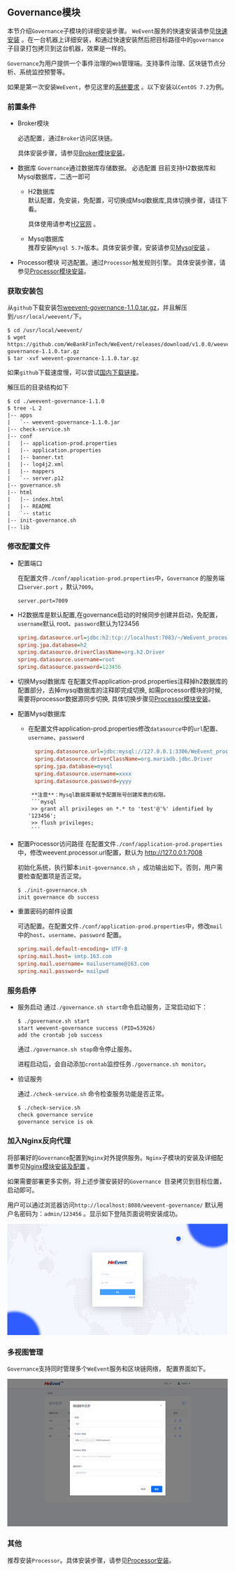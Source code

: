 ## Governance模块
本节介绍`Governance`子模块的详细安装步骤。 `WeEvent`服务的快速安装请参见[快速安装](../quickinstall.html) 。在一台机器上详细安装，和通过快速安装然后把目标路径中的`governance`子目录打包拷贝到这台机器，效果是一样的。

`Governance`为用户提供一个事件治理的`Web`管理端。支持事件治理、区块链节点分析、系统监控预警等。

如果是第一次安装`WeEvent`，参见这里的[系统要求](../environment.html) 。以下安装以`CentOS 7.2`为例。

### 前置条件

- Broker模块

   必选配置，通过`Broker`访问区块链。

   具体安装步骤，请参见[Broker模块安装](./broker.html)。
   
- 数据库 `Governance`通过数据库存储数据。
    必选配置 目前支持H2数据库和Mysql数据库，二选一即可
    - H2数据库  
       默认配置，免安装，免配置，可切换成Msql数据库,具体切换步骤，请往下看。
      
       具体使用请参考[H2官网](http://www.h2database.com/html/main.html) 。

    - Mysql数据库    
      推荐安装`Mysql 5.7+`版本。具体安装步骤，安装请参见[Mysql安装](http://dev.mysql.com/downloads/mysql/) 。

- Processor模块
  可选配置。通过`Processor`触发规则引擎。
  具体安装步骤，请参见[Processor模块安装](./processor.html)。


### 获取安装包

从`github`下载安装包[weevent-governance-1.1.0.tar.gz](https://github.com/WeBankFinTech/WeEvent/releases/download/v1.1.0/weevent-governance-1.1.0.tar.gz)，并且解压到`/usr/local/weevent/`下。

```shell
$ cd /usr/local/weevent/
$ wget https://github.com/WeBankFinTech/WeEvent/releases/download/v1.0.0/weevent-governance-1.1.0.tar.gz
$ tar -xvf weevent-governance-1.1.0.tar.gz
```

如果`github`下载速度慢，可以尝试[国内下载链接](https://www.fisco.com.cn/cdn/weevent/download/releases/v1.1.0/weevent-governance-1.1.0.tar.gz)。

解压后的目录结构如下

```
$ cd ./weevent-governance-1.1.0
$ tree -L 2
|-- apps
|   `-- weevent-governance-1.1.0.jar
|-- check-service.sh
|-- conf
|   |-- application-prod.properties
|   |-- application.properties
|   |-- banner.txt
|   |-- log4j2.xml
|   |-- mappers
|   `-- server.p12
|-- governance.sh
|-- html
|   |-- index.html
|   |-- README
|   `-- static
|-- init-governance.sh
|-- lib
```

### 修改配置文件

- 配置端口

  在配置文件`./conf/application-prod.properties`中，`Governance` 的服务端口`server.port` ，默认`7009`。

  ```
  server.port=7009
  ```


- H2数据库是默认配置,在governance启动的时候同步创建并启动，免配置，`username`默认 root、`password`默认为123456
    ```ini
  spring.datasource.url=jdbc:h2:tcp://localhost:7083/~/WeEvent_processor
  spring.jpa.database=h2
  spring.datasource.driverClassName=org.h2.Driver
  spring.datasource.username=root
  spring.datasource.password=123456
    ```
- 切换Mysql数据库 
    在配置文件application-prod.properties注释掉h2数据库的配置部分，去掉mysql数据库的注释即完成切换,
    如需processor模块的时候,需要将processor数据源同步切换,
    具体切换步骤见[Processor模块安装](./processor.html)。
- 配置Mysql数据库     
   - 在配置文件application-prod.properties修改`datasource`中的`url`配置、`username`、`password` 
      ```ini
        spring.datasource.url=jdbc:mysql://127.0.0.1:3306/WeEvent_processor
        spring.datasource.driverClassName=org.mariadb.jdbc.Driver
        spring.jpa.database=mysql
        spring.datasource.username=xxxx
        spring.datasource.password=yyyy
        ```
          **注意**：Mysql数据库要赋予配置账号创建库表的权限。
          ```mysql
          >> grant all privileges on *.* to 'test'@'%' identified by '123456';
          >> flush privileges;
          ```
  
- 配置Processor访问路径
      在配置文件`./conf/application-prod.properties`中，修改weevent.processor.url配置，默认为 http://127.0.0.1:7008

    初始化系统，执行脚本`init-governance.sh` ，成功输出如下。否则，用户需要检查配置项是否正常。

    ```shell
    $ ./init-governance.sh
    init governance db success
    ```

- 重置密码的邮件设置

    可选配置。在配置文件`./conf/application-prod.properties`中，修改`mail`中的`host`、`username`、`password` 配置。

    ```ini
	spring.mail.default-encoding= UTF-8
	spring.mail.host= smtp.163.com
	spring.mail.username= mailusername@163.com
	spring.mail.password= mailpwd
    ```

### 服务启停

- 服务启动
  通过`./governance.sh start`命令启动服务，正常启动如下：

  ```shell
  $ ./governance.sh start
  start weevent-governance success (PID=53926)
  add the crontab job success
  ```

  通过`./governance.sh stop`命令停止服务。

  进程启动后，会自动添加`crontab`监控任务`./governance.sh monitor`。

- 验证服务

  通过`./check-service.sh` 命令检查服务功能是否正常。

  ```shell
  $ ./check-service.sh
  check governance service
  governance service is ok
  ```

### 加入Nginx反向代理

将部署好的`Governance`配置到`Nginx`对外提供服务。`Nginx`子模块的安装及详细配置参见[Nginx模块安装及配置](./nginx.html) 。

如果需要部署更多实例，将上述步骤安装好的`Governance `目录拷贝到目标位置，启动即可。

用户可以通过浏览器访问`http://localhost:8080/weevent-governance/` 默认用户名密码为：`admin/123456` 。显示如下登陆页面说明安装成功。

![Governance-ui.png](../../image/Governance-ui.png)

### 多视图管理

`Governance`支持同时管理多个`WeEvent`服务和区块链网络， 配置界面如下。

![Governance-multi-view.png](../../image/Governance-multi-view.png)


### 其他
推荐安装`Processor`。具体安装步骤，请参见[Processor安装](https://weeventdoc.readthedocs.io/en/latest/install/module/processor.html)。

